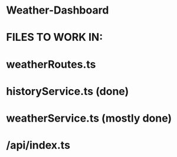 # Weather-Dashboard

# FILES TO WORK IN: 

# weatherRoutes.ts
# historyService.ts (done)
# weatherService.ts (mostly done)
# /api/index.ts
